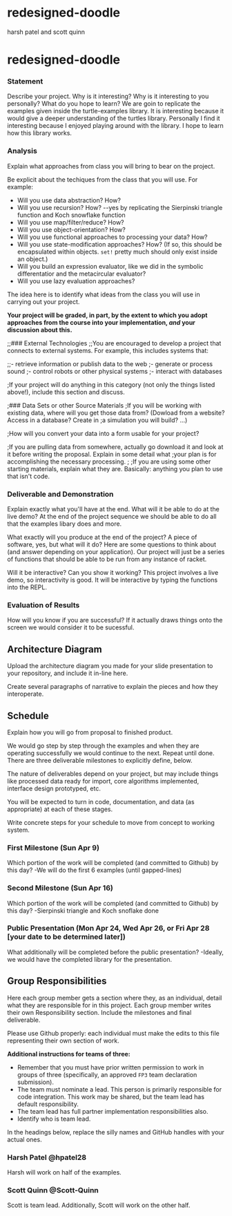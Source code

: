 # redesigned-doodle
harsh patel and scott quinn
# redesigned-doodle

### Statement
Describe your project. Why is it interesting? Why is it interesting to you personally? What do you hope to learn? 
We are goin to replicate the examples given inside the turtle-examples library. It is interesting because it would give a deeper understanding of the turtles library. Personally I find it interesting because I enjoyed playing around with the library. I hope to learn how this library works. 

### Analysis
Explain what approaches from class you will bring to bear on the project.

Be explicit about the techiques from the class that you will use. For example:

- Will you use data abstraction? How?
- Will you use recursion? How?
--yes by replicating the Sierpinski triangle function and Koch snowflake function
- Will you use map/filter/reduce? How? 
- Will you use object-orientation? How?
- Will you use functional approaches to processing your data? How?
- Will you use state-modification approaches? How? (If so, this should be encapsulated within objects. `set!` pretty much should only exist inside an object.)
- Will you build an expression evaluator, like we did in the symbolic differentatior and the metacircular evaluator?
- Will you use lazy evaluation approaches?

The idea here is to identify what ideas from the class you will use in carrying out your project. 

**Your project will be graded, in part, by the extent to which you adopt approaches from the course into your implementation, _and_ your discussion about this.**

;;### External Technologies
;;You are encouraged to develop a project that connects to external systems. For example, this includes systems that:

;;- retrieve information or publish data to the web
;- generate or process sound
;- control robots or other physical systems
;- interact with databases

;If your project will do anything in this category (not only the things listed above!), include this section and discuss.

;### Data Sets or other Source Materials
;If you will be working with existing data, where will you get those data from? (Dowload from a website? Access in a database? Create in ;a simulation you will build? ...)

;How will you convert your data into a form usable for your project?  

;If you are pulling data from somewhere, actually go download it and look at it before writing the proposal. Explain in some detail what ;your plan is for accomplishing the necessary processing.
;
;If you are using some other starting materials, explain what they are. Basically: anything you plan to use that isn't code.

### Deliverable and Demonstration
Explain exactly what you'll have at the end. What will it be able to do at the live demo?
At the end of the project sequence we should be able to do all that the examples libary does and more.

What exactly will you produce at the end of the project? A piece of software, yes, but what will it do? Here are some questions to think about (and answer depending on your application).
Our project will just be a series of functions that should be able to be run from any instance of racket.


Will it be interactive? Can you show it working? This project involves a live demo, so interactivity is good.
It will be interactive by typing the functions into the REPL.

### Evaluation of Results
How will you know if you are successful? 
If it actually draws things onto the screen we would consider it to be sucessful.

## Architecture Diagram
Upload the architecture diagram you made for your slide presentation to your repository, and include it in-line here.

Create several paragraphs of narrative to explain the pieces and how they interoperate.

## Schedule
Explain how you will go from proposal to finished product. 

We would go step by step through the examples and when they are operating successfully we would continue to the next. Repeat until done.
There are three deliverable milestones to explicitly define, below.

The nature of deliverables depend on your project, but may include things like processed data ready for import, core algorithms implemented, interface design prototyped, etc. 

You will be expected to turn in code, documentation, and data (as appropriate) at each of these stages.

Write concrete steps for your schedule to move from concept to working system. 

### First Milestone (Sun Apr 9)
Which portion of the work will be completed (and committed to Github) by this day? 
-We will do the first 6 examples (until gapped-lines)

### Second Milestone (Sun Apr 16)
Which portion of the work will be completed (and committed to Github) by this day? 
-Sierpinski triangle and Koch snoflake done 

### Public Presentation (Mon Apr 24, Wed Apr 26, or Fri Apr 28 [your date to be determined later])
What additionally will be completed before the public presentation?
-Ideally, we would have the completed library for the presentation.

## Group Responsibilities
Here each group member gets a section where they, as an individual, detail what they are responsible for in this project. Each group member writes their own Responsibility section. Include the milestones and final deliverable.

Please use Github properly: each individual must make the edits to this file representing their own section of work.

**Additional instructions for teams of three:** 
* Remember that you must have prior written permission to work in groups of three (specifically, an approved `FP3` team declaration submission).
* The team must nominate a lead. This person is primarily responsible for code integration. This work may be shared, but the team lead has default responsibility.
* The team lead has full partner implementation responsibilities also.
* Identify who is team lead.

In the headings below, replace the silly names and GitHub handles with your actual ones.

### Harsh Patel @hpatel28
Harsh will work on half of the examples.

### Scott Quinn @Scott-Quinn
Scott is team lead. Additionally, Scott will work on the other half.   
